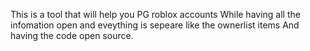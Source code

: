 This is a tool that will help you PG roblox accounts 
While having all the infomation open and eveything is sepeare like the ownerlist items 
And having the code open source.
